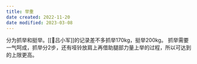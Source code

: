 ```yaml
---
title: 举重
date created: 2022-11-20
date modified: 2023-03-08
---
```


分为抓举和挺举。[[🧑吕小军]]的记录差不多抓举170kg，挺举200kg。
抓举需要一气呵成，抓举分2步，还有哑铃放肩上再借助腿部力量上举的过程，所以可达到的上限更高。

